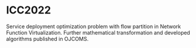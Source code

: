 # ICC2022
Service deployment optimization problem with flow partition in Network Function Virtualization. 
Further mathematical transformation and developed algorithms published in OJCOMS.
